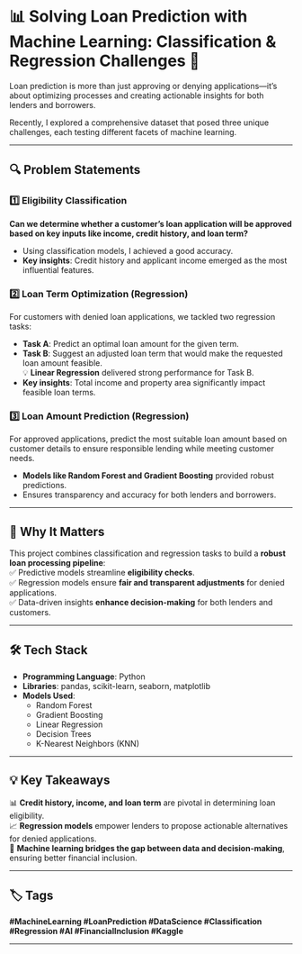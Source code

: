 # 📊 Solving Loan Prediction with Machine Learning: Classification & Regression Challenges 🚀  

Loan prediction is more than just approving or denying applications—it’s about optimizing processes and creating actionable insights for both lenders and borrowers.  

Recently, I explored a comprehensive dataset that posed three unique challenges, each testing different facets of machine learning.  

---

## 🔍 Problem Statements  

### 1️⃣ Eligibility Classification  
**Can we determine whether a customer’s loan application will be approved based on key inputs like income, credit history, and loan term?**  
- Using classification models, I achieved a good accuracy.  
- **Key insights**: Credit history and applicant income emerged as the most influential features.  

### 2️⃣ Loan Term Optimization (Regression)  
For customers with denied loan applications, we tackled two regression tasks:  
- **Task A**: Predict an optimal loan amount for the given term.  
- **Task B**: Suggest an adjusted loan term that would make the requested loan amount feasible.  
💡 **Linear Regression** delivered strong performance for Task B.  
- **Key insights**: Total income and property area significantly impact feasible loan terms.  

### 3️⃣ Loan Amount Prediction (Regression)  
For approved applications, predict the most suitable loan amount based on customer details to ensure responsible lending while meeting customer needs.  
- **Models like Random Forest and Gradient Boosting** provided robust predictions.  
- Ensures transparency and accuracy for both lenders and borrowers.  

---

## 🎯 Why It Matters  

This project combines classification and regression tasks to build a **robust loan processing pipeline**:  
✅ Predictive models streamline **eligibility checks**.  
✅ Regression models ensure **fair and transparent adjustments** for denied applications.  
✅ Data-driven insights **enhance decision-making** for both lenders and customers.  

---

## 🛠 Tech Stack  

- **Programming Language**: Python  
- **Libraries**: pandas, scikit-learn, seaborn, matplotlib  
- **Models Used**:  
  - Random Forest  
  - Gradient Boosting  
  - Linear Regression  
  - Decision Trees  
  - K-Nearest Neighbors (KNN)  

---

## 💡 Key Takeaways  

📊 **Credit history, income, and loan term** are pivotal in determining loan eligibility.  
📈 **Regression models** empower lenders to propose actionable alternatives for denied applications.  
🤝 **Machine learning bridges the gap between data and decision-making**, ensuring better financial inclusion.  

---

## 🏷️ Tags  

**#MachineLearning #LoanPrediction #DataScience #Classification #Regression #AI #FinancialInclusion #Kaggle**  

---
